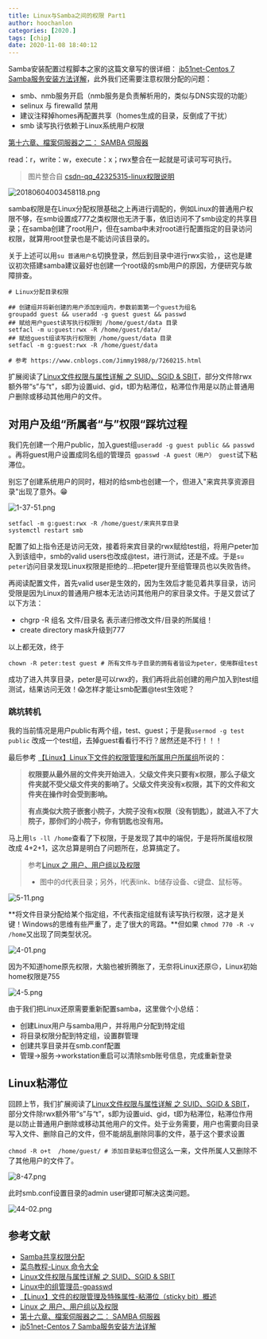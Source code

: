 ```yaml
---
title: Linux与Samba之间的权限 Part1
author: hoochanlon
categories: [2020.]
tags: [chip]
date: 2020-11-08 18:40:12
---
```


Samba安装配置过程脚本之家的这篇文章写的很详细： [jb51net-Centos 7 Samba服务安装方法详解](https://www.jb51.net/article/162573.htm)，此外我们还需要注意权限分配的问题：

* smb、nmb服务开启（nmb服务是负责解析用的，类似与DNS实现的功能）
* selinux 与 firewalld 禁用
* 建议注释掉homes再配置共享（homes生成的目录，反倒成了干扰）
* smb 读写执行依赖于Linux系统用户权限

<!-- more -->

[第十六章、檔案伺服器之二： SAMBA 伺服器](http://linux.vbird.org/linux_server/0370samba.php)

read：r，write：w，execute：x；rwx整合在一起就是可读可写可执行。

> 图片整合自 [csdn-qq_42325315-linux权限说明](https://blog.csdn.net/qq_42325315/article/details/80474607)

![20180604003458118.png](https://i.loli.net/2020/11/04/5Q9GfDTuqU2aIzH.png)

samba权限是在Linux分配权限基础之上再进行调配的，例如Linux的普通用户权限不够，在smb设置成777之类权限也无济于事，依旧访问不了smb设定的共享目录；在samba创建了root用户，但在samba中未对root进行配置指定的目录访问权限，就算用root登录也是不能访问该目录的。

关于上述可以用`su 普通用户名`切换登录，然后到目录中进行rwx实验，，这也是建议初次搭建samba建议最好也创建一个root级的smb用户的原因，方便研究与故障排查。

```shell
# Linux分配目录权限 

## 创建组并将新创建的用户添加到组内，参数前面第一个guest为组名
groupadd guest && useradd -g guest guest && passwd
## 赋给用户guest读写执行权限到 /home/guest/data 目录
setfacl -m u:guest:rwx -R /home/guest/data/
## 赋给guest组读写执行权限到 /home/guest/data 目录
setfacl -m g:guest:rwx -R /home/guest/data

# 参考 https://www.cnblogs.com/Jimmy1988/p/7260215.html
```

扩展阅读了[Linux文件权限与属性详解 之 SUID、SGID & SBIT](https://www.cnblogs.com/Jimmy1988/p/7260215.html)，部分文件除rwx额外带“s”与“t”，s即为设置uid、gid，t即为粘滞位，粘滞位作用是以防止普通用户删除或移动其他用户的文件。

## 对用户及组“所属者“与”权限“踩坑过程

我们先创建一个用户public，加入guest组`useradd -g guest public && passwd` 。再将guest用户设置成同名组的管理员` gpasswd -A guest（用户） guest`试下粘滞位。

别忘了创建系统用户的同时，相对的给smb也创建一个，但进入"来宾共享资源目录"出现了意外。😁

![1-37-51.png](https://i.loli.net/2020/11/08/NVXeuUYiwoagC7O.png)

```shell
setfacl -m g:guest:rwx -R /home/guest/来宾共享目录
systemctl restart smb
```

配置了如上指令还是访问无效，接着将来宾目录的rwx赋给test组，将用户peter加入到该组中，smb的valid users也改成@test，进行测试，还是不成。于是`su peter`访问目录发现Linux权限是拒绝的...把peter提升至组管理员也以失败告终。

再阅读配置文件，首先valid user是生效的，因为生效后才能见着共享目录，访问受限是因为Linux的普通用户根本无法访问其他用户的家目录文件。于是又尝试了以下方法：

* chgrp -R 组名 文件/目录名      表示递归修改文件/目录的所属组！
* create directory mask升级到777

以上都无效，终于

```
chown -R peter:test guest # 所有文件与子目录的拥有者皆设为peter，使用群组test
```

成功了进入共享目录，peter是可以rwx的，我们再将此前创建的用户加入到test组测试，结果访问无效！😱怎样才能让smb配置@test生效呢？

### 跳坑转机

我的当前情况是用户public有两个组，test、guest；于是我`usermod -g test public` 改成一个test组，去掉guest看看行不行？居然还是不行！！！

最后参考 [【Linux】Linux下文件的权限管理和所属用户所属组](https://www.cnblogs.com/html55/p/13516659.html)所说的：

> **权限要从最外层的文件夹开始进入**，**父级文件夹只要有x权限，那么子级文件夹就不受父级文件夹的影响了。父级文件夹没有x权限，其下的文件和文件夹在操作时会受到影响。**
>
> **有点类似大院子嵌套小院子，大院子没有x权限（没有钥匙），就进入不了大院子，那你们的小院子，你有钥匙也没有用。**

马上用`ls -ll /home`查看了下权限，于是发现了其中的端倪，于是将所属组权限改成 4+2+1，这次总算是明白了问题所在，总算搞定了。

> 参考[Linux 之 用户、用户组以及权限](https://www.cnblogs.com/xs104/p/4510114.html)
>
> * 图中的d代表目录；另外，l代表link、b储存设备、c键盘、鼠标等。

![5-11.png](https://i.loli.net/2020/11/08/ROABXQvo4xGmkHD.png)

**将文件目录分配给某个指定组，不代表指定组就有读写执行权限，这才是关键！Windows的思维有些严重了，走了很大的弯路。**但如果 `chmod 770 -R -v /home`又出现了同类型状况。

![4-01.png](https://i.loli.net/2020/11/08/4eFEQZ6qOu3GWiU.png)

因为不知道home原先权限，大脑也被折腾胀了，无奈将Linux还原😔，Linux初始home权限是755

![4-5.png](https://i.loli.net/2020/11/08/xuqmMH7bf9oFwiI.png)

由于我们把Linux还原需要重新配置samba，这里做个小总结：

* 创建Linux用户与samba用户，并将用户分配到特定组
* 将目录权限分配到特定组，设置群管理
* 创建共享目录并在smb.conf配置
* 管理->服务->workstation重启可以清除smb账号信息，完成重新登录

## Linux粘滞位

回顾上节，我们扩展阅读了[Linux文件权限与属性详解 之 SUID、SGID & SBIT](https://www.cnblogs.com/Jimmy1988/p/7260215.html)，部分文件除rwx额外带“s”与“t”，s即为设置uid、gid，t即为粘滞位，粘滞位作用是以防止普通用户删除或移动其他用户的文件。处于业务需要，用户也需要向目录写入文件、删除自己的文件，但不能胡乱删除同事的文件，基于这个要求设置

`chmod -R o+t  /home/guest/ # 添加目录粘滞位`但这么一来，文件所属人又删除不了其他用户的文件了。

![8-47.png](https://i.loli.net/2020/11/08/uCNIeLxpV96Kocd.png)

此时smb.conf设置目录的admin user键即可解决这类问题。

![44-02.png](https://i.loli.net/2020/11/08/5aRG6kiCw4Pojef.png)


## 参考文献

* [Samba共享权限分配](https://www.cnblogs.com/liuquan/p/5644760.html)
* [菜鸟教程-Linux 命令大全](https://www.runoob.com/linux/linux-command-manual.html)
* [Linux文件权限与属性详解 之 SUID、SGID & SBIT](https://www.cnblogs.com/Jimmy1988/p/7260215.html)
*  [Linux中的组管理员-gpasswd](https://blog.csdn.net/u010599211/article/details/84969308)
* [【Linux】文件的权限管理及特殊属性-粘滞位（sticky bit）概述](https://blog.csdn.net/her__0_0/article/details/53930785)
* [Linux 之 用户、用户组以及权限](https://www.cnblogs.com/xs104/p/4510114.html)
* [第十六章、檔案伺服器之二： SAMBA 伺服器](http://linux.vbird.org/linux_server/0370samba.php)
*  [jb51net-Centos 7 Samba服务安装方法详解](https://www.jb51.net/article/162573.htm)
